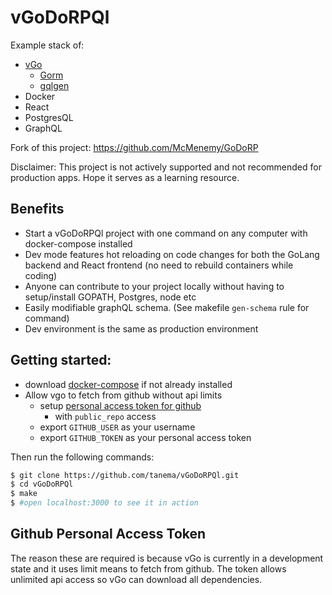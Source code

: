 # vGoDoRPQl
Example stack of:
- [vGo](https://github.com/golang/vgo)
  - [Gorm](https://github.com/jinzhu/gorm)
  - [gqlgen](github.com/vektah/gqlgen)
- Docker
- React
- PostgresQL
- GraphQL

Fork of this project: https://github.com/McMenemy/GoDoRP

Disclaimer: This project is not actively supported and not recommended for production apps. Hope it serves as a learning resource.

## Benefits
* Start a vGoDoRPQl project with one command on any computer with docker-compose installed
* Dev mode features hot reloading on code changes for both the GoLang backend and React frontend (no need to rebuild containers while coding)
* Anyone can contribute to your project locally without having to setup/install GOPATH, Postgres, node etc
* Easily modifiable graphQL schema. (See makefile `gen-schema` rule for command)
* Dev environment is the same as production environment

## Getting started:
* download [docker-compose](https://docs.docker.com/compose/install/) if not already installed
* Allow vgo to fetch from github without api limits
  * setup [personal access token for github](https://github.com/settings/tokens)
    - with `public_repo` access
  * export `GITHUB_USER` as your username
  * export `GITHUB_TOKEN` as your personal access token

Then run the following commands:
```bash
$ git clone https://github.com/tanema/vGoDoRPQl.git
$ cd vGoDoRPQl
$ make
$ #open localhost:3000 to see it in action
```

## Github Personal Access Token
The reason these are required is because vGo is currently in a development state and
it uses limit means to fetch from github. The token allows unlimited api access so
vGo can download all dependencies.
